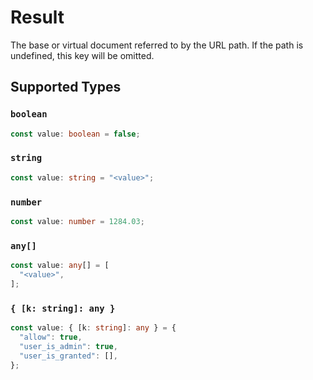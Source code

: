 # Result

The base or virtual document referred to by the URL path. If the path is undefined, this key will be omitted.


## Supported Types

### `boolean`

```typescript
const value: boolean = false;
```

### `string`

```typescript
const value: string = "<value>";
```

### `number`

```typescript
const value: number = 1284.03;
```

### `any[]`

```typescript
const value: any[] = [
  "<value>",
];
```

### `{ [k: string]: any }`

```typescript
const value: { [k: string]: any } = {
  "allow": true,
  "user_is_admin": true,
  "user_is_granted": [],
};
```

